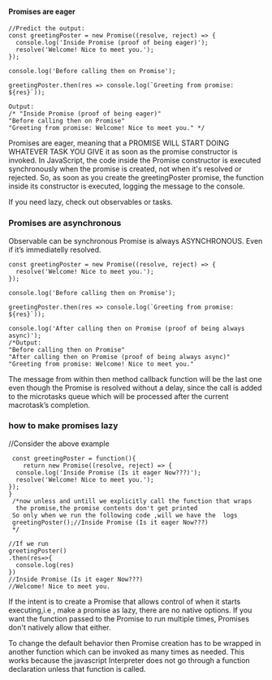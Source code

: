 #### Promises are eager
```
//Predict the output:
const greetingPoster = new Promise((resolve, reject) => {
  console.log('Inside Promise (proof of being eager)');
  resolve('Welcome! Nice to meet you.');
});

console.log('Before calling then on Promise');

greetingPoster.then(res => console.log(`Greeting from promise: ${res}`));

Output:
/* "Inside Promise (proof of being eager)"
"Before calling then on Promise"
"Greeting from promise: Welcome! Nice to meet you." */
```
Promises are eager, meaning that a PROMISE WILL START DOING WHATEVER TASK YOU GIVE it as soon as
the promise constructor is invoked. 
In JavaScript, the code inside the Promise constructor is executed synchronously when the promise is created, not when it's resolved or rejected. So, as soon as you create the greetingPoster promise, the function inside its constructor is executed, logging the message to the console.

If you need lazy, check out observables or tasks.

### Promises are asynchronous
Observable can be synchronous
Promise is always ASYNCHRONOUS. Even if it’s immediatelly resolved. 
```
const greetingPoster = new Promise((resolve, reject) => {
  resolve('Welcome! Nice to meet you.');
});

console.log('Before calling then on Promise');

greetingPoster.then(res => console.log(`Greeting from promise: ${res}`));

console.log('After calling then on Promise (proof of being always async)');
/*Output:
"Before calling then on Promise"
"After calling then on Promise (proof of being always async)"
"Greeting from promise: Welcome! Nice to meet you."
```
The message from within then method callback function
will be the last one even though the Promise is resolved without a delay, 
since the call is added to the microtasks queue which will be processed
after the current macrotask’s completion.

### how to make promises lazy
//Consider the above example
```
 const greetingPoster = function(){
    return new Promise((resolve, reject) => {
  console.log('Inside Promise (Is it eager Now???)');
  resolve('Welcome! Nice to meet you.');
});
}
 /*now unless and untill we explicitly call the function that wraps
  the promise,the promise contents don't get printed
 So only when we run the following code ,will we have the  logs
 greetingPoster();//Inside Promise (Is it eager Now???)
 */

//If we run
greetingPoster()
.then(res=>{
  console.log(res)
})
//Inside Promise (Is it eager Now???)
//Welcome! Nice to meet you.
```
If the intent is to create a Promise that allows control of when it starts executing,i.e ,
make a promise as lazy, there are no native options. 
If you want the function passed to the Promise to run multiple times, 
Promises don't natively allow that either.

To change the default behavior then Promise creation has to be wrapped in another
function which can be invoked as many times as needed.
 This works because the javascript Interpreter does not go through a function declaration
 unless that function is called.
